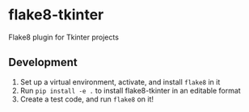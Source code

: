 # flake8-tkinter

Flake8 plugin for Tkinter projects 


## Development

1. Set up a virtual environment, activate, and install `flake8` in it
2. Run `pip install -e .` to install flake8-tkinter in an editable format
3. Create a test code, and run `flake8` on it!

